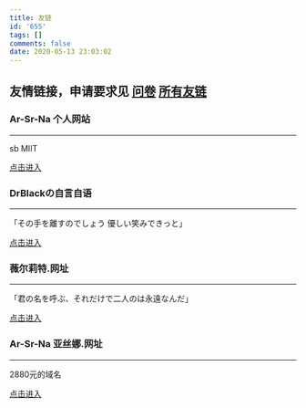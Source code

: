 ```yaml
---
title: 友链
id: '655'
tags: []
comments: false
date: 2020-05-13 23:03:02
---
```


   

友情链接，申请要求见 [问卷](https://wj.qq.com/s2/3677282/eb48) [所有友链](https://www.arsrna.cn/linkv/)
---------------------------------------------------------------------------------------

### Ar-Sr-Na 个人网站

* * *

sb MIIT

[点击进入](https://www.arsrna.cn)

### DrBlackの自言自语

* * *

「その手を離すのでしょう 優しい笑みできっと」

[点击进入](https://tsukisou.ink/)

### 薇尔莉特.网址

* * *

「君の名を呼ぶ、それだけで二人のは永遠なんだ」

[点击进入](https://xn--3et043cn7li1b.xn--ses554g/)

### Ar-Sr-Na 亚丝娜.网址

* * *

2880元的域名

[点击进入](https://xn--yhqslx81a.xn--ses554g/)
